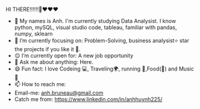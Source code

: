 HI THERE!!!!!!👋❤️❤️❤️
- 🤩 My names is Anh. I'm currently studying Data Analysist. I know python, mySQL, visual studio code, tableau, familiar with pandas, numpy, sklearn
- 🎯 I’m currently focusing on: Problem-Solving, business analysist⭐️ star the projects if you like it 🤩.
- 😌 I’m currently open for: A new job opportunity
- 💬 Ask me about anything: Here.
- 😄 Fun fact: I love Codeing 💻, Traveling🌍, running 🏃,Food(🍲) and Music 🎵
- 📫 How to reach me:
- Email-me: anh.bruneau@gmail.com
- Catch me from: https://www.linkedin.com/in/anhhuynh225/
